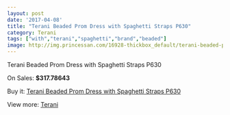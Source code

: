 ```yaml
---
layout: post
date: '2017-04-08'
title: "Terani Beaded Prom Dress with Spaghetti Straps P630"
category: Terani
tags: ["with","terani","spaghetti","brand","beaded"]
image: http://img.princessan.com/16928-thickbox_default/terani-beaded-prom-dress-with-spaghetti-straps-p630.jpg
---
```

Terani Beaded Prom Dress with Spaghetti Straps P630

On Sales: **$317.78643**
<a href="https://www.princessan.com/en/terani/8003-terani-beaded-prom-dress-with-spaghetti-straps-p630.html"><amp-img layout="responsive" width="600" height="600" src="//img.princessan.com/16928-thickbox_default/terani-beaded-prom-dress-with-spaghetti-straps-p630.jpg" alt="Terani Beaded Prom Dress with Spaghetti Straps P630 0" /></a>
<a href="https://www.princessan.com/en/terani/8003-terani-beaded-prom-dress-with-spaghetti-straps-p630.html"><amp-img layout="responsive" width="600" height="600" src="//img.princessan.com/16929-thickbox_default/terani-beaded-prom-dress-with-spaghetti-straps-p630.jpg" alt="Terani Beaded Prom Dress with Spaghetti Straps P630 1" /></a>

Buy it: [Terani Beaded Prom Dress with Spaghetti Straps P630](https://www.princessan.com/en/terani/8003-terani-beaded-prom-dress-with-spaghetti-straps-p630.html "Terani Beaded Prom Dress with Spaghetti Straps P630")

View more: [Terani](https://www.princessan.com/en/64-terani "Terani")